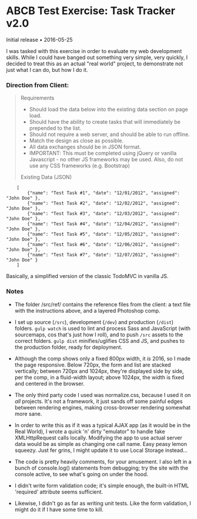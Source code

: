 # ABCB Test Exercise: Task Tracker v2.0

Initial release • 2016-05-25

I was tasked with this exercise in order to evaluate my web development skills. While I could have banged out something very simple, very quickly, I decided to treat this as an actual "real world" project, to demonstrate not just what I can do, but how I do it.

### Direction from Client:

>	Requirements
>	
>	* Should load the data below into the existing data section on page load.
>	* Should have the ability to create tasks that will immediately be prepended to the list.
>	* Should not require a web server, and should be able to run offline.
>	* Match the design as close as possible.
>	* All data exchanges should be in JSON format.
>	* IMPORTANT: This must be completed using jQuery or vanilla Javascript - no other JS frameworks may be used.  Also, do not use any CSS frameworks (e.g. Bootstrap)
>	
>	Existing Data (JSON)
>
		[
			{"name": "Test Task #1", "date": "12/01/2012", "assigned": "John Doe" },
			{"name": "Test Task #2", "date": "12/02/2012", "assigned": "John Doe" },
			{"name": "Test Task #3", "date": "12/03/2012", "assigned": "John Doe" },
			{"name": "Test Task #4", "date": "12/04/2012", "assigned": "John Doe" },
			{"name": "Test Task #5", "date": "12/05/2012", "assigned": "John Doe" },
			{"name": "Test Task #6", "date": "12/06/2012", "assigned": "John Doe" },
			{"name": "Test Task #7", "date": "12/07/2012", "assigned": "John Doe" }
		]

Basically, a simplified version of the classic TodoMVC in vanilla JS.

### Notes

* The folder /src/ref/ contains the reference files from the client: a text file with the instructions above, and a layered Photoshop comp.

* I set up source (`/src`), development (`/dev`) and production (`/dist`) folders. `gulp watch` is used to lint and process Sass and JavaScript (with sourcemaps, cos that's just how I roll), and to push `/src` assets to the correct folders. `gulp dist` minifies/uglifies CSS and JS, and pushes to the production folder, ready for deployment.

* Although the comp shows only a fixed 800px width, it *is* 2016, so I made the page responsive. Below 720px, the form and list are stacked vertically; between 720px and 1024px, they're displayed side by side, per the comp, in a fluid-width layout; above 1024px, the width is fixed and centered in the browser.

* The only third party code I used was normalize.css, because I used it on *all* projects. It's not a framework, it just sands off some painful edges between rendering engines, making cross-browser rendering somewhat more sane.

* In order to write this as if it was a typical AJAX app (as it would be in the Real World), I wrote a quick 'n' dirty "emulator" to handle fake XMLHttpRequest calls locally. Modifying the app to use actual server data would be as simple as changing one call name. Easy peasy lemon squeezy. Just fer grins, I might update it to use Local Storage instead…

* The code is pretty heavily comments, for your amusement. I also left in a bunch of console.log() statements from debugging; try the site with the console active, to see what's going on under the hood.

* I didn't write form validation code; it's simple enough, the built-in HTML 'required' attribute seems sufficient. 

* Likewise, I didn't go as far as writing unit tests. Like the form validation, I might do it if I have some time to kill.
